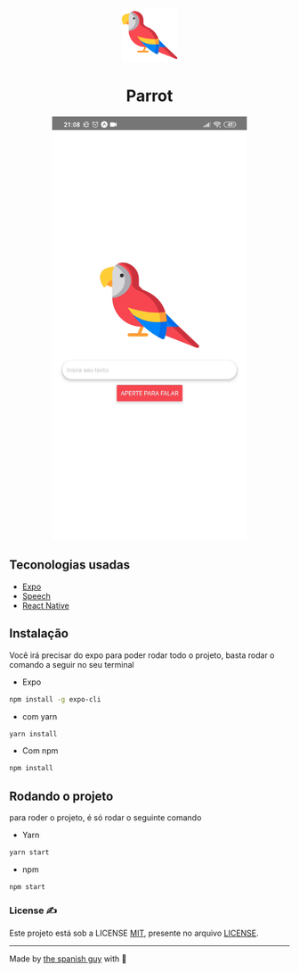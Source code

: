 <p align="center">
	<img src="https://raw.githubusercontent.com/the-spanish-guy/parrot/master/assets/icon.png" width="100" height="100" />
	</p>
<h1 align="center">Parrot</h1>


<h4 align="center">
<img src="./assets/.img_readme/animation.gif" width="350px" /><br>
</h4>


## Teconologias usadas

- [Expo](https://expo.io/)
- [Speech](https://docs.expo.io/versions/latest/sdk/speech/)
- [React Native](https://reactnative.dev/)



## Instalação

Você irá precisar do expo para poder rodar todo o projeto, basta rodar o comando a seguir no seu terminal

- Expo

```bash
npm install -g expo-cli
```

- com yarn

```bash
yarn install
```

- Com npm

```bash
npm install
```


## Rodando o projeto

para roder o projeto, é só rodar o seguinte comando

- Yarn
```bash
yarn start
```

- npm
```bash
npm start
```

### License :writing_hand: 

Este projeto está sob a  LICENSE [MIT](https://en.wikipedia.org/wiki/MIT_License), presente no arquivo [LICENSE](./LICENSE).

---
Made by [the spanish guy](https://github.com/the-spanish-guy) with :purple_heart: